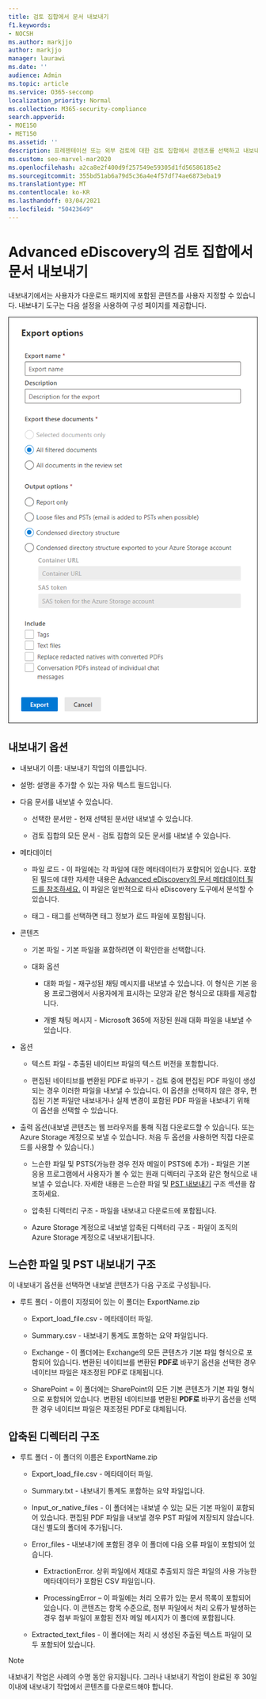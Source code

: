 ```yaml
---
title: 검토 집합에서 문서 내보내기
f1.keywords:
- NOCSH
ms.author: markjjo
author: markjjo
manager: laurawi
ms.date: ''
audience: Admin
ms.topic: article
ms.service: O365-seccomp
localization_priority: Normal
ms.collection: M365-security-compliance
search.appverid:
- MOE150
- MET150
ms.assetid: ''
description: 프레젠테이션 또는 외부 검토에 대한 검토 집합에서 콘텐츠를 선택하고 내보내는 방법을 학습합니다.
ms.custom: seo-marvel-mar2020
ms.openlocfilehash: a2ca8e2f400d9f257549e59305d1fd56586185e2
ms.sourcegitcommit: 355bd51ab6a79d5c36a4e4f57df74ae6873eba19
ms.translationtype: MT
ms.contentlocale: ko-KR
ms.lasthandoff: 03/04/2021
ms.locfileid: "50423649"
---
```

# <a name="export-documents-from-a-review-set-in-advanced-ediscovery"></a>Advanced eDiscovery의 검토 집합에서 문서 내보내기

내보내기에서는 사용자가 다운로드 패키지에 포함된 콘텐츠를 사용자 지정할 수 있습니다. 내보내기 도구는 다음 설정을 사용하여 구성 페이지를 제공합니다.

![검토 집합에서 항목을 내보내기 위한 옵션](../media/bcfc72c7-4a01-4697-9e16-2965b7f04fdb.png)

## <a name="export-options"></a>내보내기 옵션

- 내보내기 이름: 내보내기 작업의 이름입니다.

- 설명: 설명을 추가할 수 있는 자유 텍스트 필드입니다.

- 다음 문서를 내보낼 수 있습니다.

  - 선택한 문서만 - 현재 선택된 문서만 내보낼 수 있습니다.
  
  - 검토 집합의 모든 문서 - 검토 집합의 모든 문서를 내보낼 수 있습니다.

- 메타데이터
  
  - 파일 로드 - 이 파일에는 각 파일에 대한 메타데이터가 포함되어 있습니다. 포함된 필드에 대한 자세한 내용은 [Advanced eDiscovery의 문서 메타데이터 필드를 참조하세요.](document-metadata-fields-in-Advanced-eDiscovery.md) 이 파일은 일반적으로 타사 eDiscovery 도구에서 분석할 수 있습니다.
  
  - 태그 - 태그를 선택하면 태그 정보가 로드 파일에 포함됩니다.

- 콘텐츠
  
  - 기본 파일 - 기본 파일을 포함하려면 이 확인란을 선택합니다.
  
  - 대화 옵션
    
    - 대화 파일 - 재구성된 채팅 메시지를 내보낼 수 있습니다. 이 형식은 기본 응용 프로그램에서 사용자에게 표시하는 모양과 같은 형식으로 대화를 제공합니다.
    
    - 개별 채팅 메시지 - Microsoft 365에 저장된 원래 대화 파일을 내보낼 수 있습니다.

- 옵션

  - 텍스트 파일 - 추출된 네이티브 파일의 텍스트 버전을 포함합니다.
  
  - 편집된 네이티브를 변환된 PDF로 바꾸기 - 검토 중에 편집된 PDF 파일이 생성되는 경우 이러한 파일을 내보낼 수 있습니다. 이 옵션을 선택하지 않은 경우, 편집된 기본 파일만 내보내거나 실제 변경이 포함된 PDF 파일을 내보내기 위해 이 옵션을 선택할 수 있습니다.

- 출력 옵션(내보낼 콘텐츠는 웹 브라우저를 통해 직접 다운로드할 수 있습니다. 또는 Azure Storage 계정으로 보낼 수 있습니다. 처음 두 옵션을 사용하면 직접 다운로드를 사용할 수 있습니다.)
  
  - 느슨한 파일 및 PSTS(가능한 경우 전자 메일이 PSTS에 추가) - 파일은 기본 응용 프로그램에서 사용자가 볼 수 있는 원래 디렉터리 구조와 같은 형식으로 내보낼 수 있습니다.  자세한 내용은 느슨한 파일 및 [PST 내보내기](#loose-files-and-pst-export-structure) 구조 섹션을 참조하세요.
  
  - 압축된 디렉터리 구조 - 파일을 내보내고 다운로드에 포함됩니다.
  
  - Azure Storage 계정으로 내보낼 압축된 디렉터리 구조 - 파일이 조직의 Azure Storage 계정으로 내보내기됩니다.

## <a name="loose-files-and-pst-export-structure"></a>느슨한 파일 및 PST 내보내기 구조

이 내보내기 옵션을 선택하면 내보낼 콘텐츠가 다음 구조로 구성됩니다.

- 루트 폴더 - 이름이 지정되어 있는 이 폴더는 ExportName.zip
  
  - Export_load_file.csv - 메타데이터 파일.
  
  - Summary.csv - 내보내기 통계도 포함하는 요약 파일입니다.
  
  - Exchange - 이 폴더에는 Exchange의 모든 콘텐츠가 기본 파일 형식으로 포함되어 있습니다. 변환된 네이티브를 변환된 **PDF로** 바꾸기 옵션을 선택한 경우 네이티브 파일은 재조정된 PDF로 대체됩니다.
  
  - SharePoint = 이 폴더에는 SharePoint의 모든 기본 콘텐츠가 기본 파일 형식으로 포함되어 있습니다. 변환된 네이티브를 변환된 **PDF로** 바꾸기 옵션을 선택한 경우 네이티브 파일은 재조정된 PDF로 대체됩니다.

## <a name="condensed-directory-structure"></a>압축된 디렉터리 구조

- 루트 폴더 - 이 폴더의 이름은 ExportName.zip
  
  - Export_load_file.csv - 메타데이터 파일.
  
  - Summary.txt - 내보내기 통계도 포함하는 요약 파일입니다.
  
  - Input_or_native_files - 이 폴더에는 내보낼 수 있는 모든 기본 파일이 포함되어 있습니다. 편집된 PDF 파일을 내보낼 경우 PST 파일에 저장되지 않습니다. 대신 별도의 폴더에 추가됩니다.
  
  - Error_files - 내보내기에 포함된 경우 이 폴더에 다음 오류 파일이 포함되어 있습니다.
    
    - ExtractionError. 상위 파일에서 제대로 추출되지 않은 파일의 사용 가능한 메타데이터가 포함된 CSV 파일입니다.
    
    - ProcessingError – 이 파일에는 처리 오류가 있는 문서 목록이 포함되어 있습니다. 이 콘텐츠는 항목 수준으로, 첨부 파일에서 처리 오류가 발생하는 경우 첨부 파일이 포함된 전자 메일 메시지가 이 폴더에 포함됩니다.
  
  - Extracted_text_files - 이 폴더에는 처리 시 생성된 추출된 텍스트 파일이 모두 포함되어 있습니다.

> [!NOTE]
> 내보내기 작업은 사례의 수명 동안 유지됩니다. 그러나 내보내기 작업이 완료된 후 30일 이내에 내보내기 작업에서 콘텐츠를 다운로드해야 합니다.
